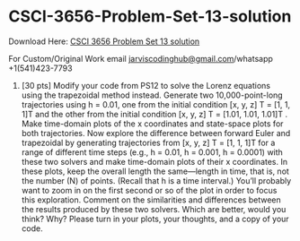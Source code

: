 # CSCI-3656-Problem-Set-13-solution

Download Here: [CSCI 3656 Problem Set 13 solution](https://jarviscodinghub.com/assignment/csci-3656-problem-set-13-solution/)

For Custom/Original Work email jarviscodinghub@gmail.com/whatsapp +1(541)423-7793

1. [30 pts] Modify your code from PS12 to solve the Lorenz equations using the trapezoidal
method instead.
Generate two 10,000-point-long trajectories using h = 0.01, one from the initial condition
[x, y, z]
T = [1, 1, 1]T and the other from the initial condition [x, y, z]
T = [1.01, 1.01, 1.01]T
.
Make time-domain plots of the x coordinates and state-space plots for both trajectories.
Now explore the difference between forward Euler and trapezoidal by generating trajectories from [x, y, z]
T = [1, 1, 1]T
for a range of different time steps (e.g., h = 0.01, h =
0.001, h = 0.0001) with these two solvers and make time-domain plots of their x coordinates. In these plots, keep the overall length the same—length in time, that is, not the
number (N) of points. (Recall that h is a time interval.) You’ll probably want to zoom
in on the first second or so of the plot in order to focus this exploration.
Comment on the similarities and differences between the results produced by these two
solvers. Which are better, would you think? Why?
Please turn in your plots, your thoughts, and a copy of your code.

